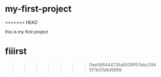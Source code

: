 # my-first-project
<<<<<<< HEAD

this is my first project

fiiirst
=======
>>>>>>> 0ee066444735a5539ff57ebc2945f7b07b8d5999
